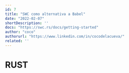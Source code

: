 ```yaml
---
id: 7
title: "SWC como alternativa a Babel"
date: "2022-02-07"
shortDescription: ''
docs: "https://swc.rs/docs/getting-started"
author: "coco"
authorurl: "https://www.linkedin.com/in/cocodelacueva/"
related: ''
---
```


# RUST